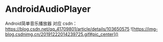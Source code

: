 # AndroidAudioPlayer
Android简单音乐播放器
对应 csdn：https://blog.csdn.net/qq_41709801/article/details/103650575
![https://img-blog.csdnimg.cn/20191222014239725.gif#pic_center]()
